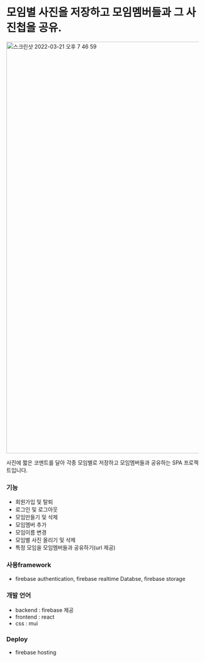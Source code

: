 # 모임별 사진을 저장하고 모임멤버들과 그 사진첩을 공유.

<img width="1080" alt="스크린샷 2022-03-21 오후 7 46 59" src="https://user-images.githubusercontent.com/61385080/159249056-82600e42-623f-42ca-9ba1-da3d3c1bb62c.png">

사진에 짧은 코멘트를 달아 각종 모임별로 저장하고 모임멤버들과 공유하는 SPA 프로젝트입니다.

### 기능
- 회원가입 및 탈퇴
- 로그인 및 로그아웃
- 모임만들기 및 삭제
- 모임멤버 추가
- 모임이름 변경
- 모임별 사진 올리기 및 삭제
- 특정 모임을 모임멤버들과 공유하기(url 제공)

### 사용framework
- firebase authentication, firebase realtime Databse, firebase storage

### 개발 언어
- backend : firebase 제공
- frontend : react
- css : mui

### Deploy
- firebase hosting
